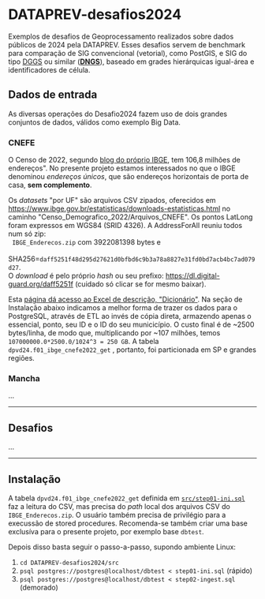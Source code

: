 # DATAPREV-desafios2024

Exemplos de desafios de Geoprocessamento realizados sobre dados públicos de 2024 pela DATAPREV.
Esses desafios servem de benchmark para comparação de SIG convencional (vetorial), como PostGIS,
e SIG do tipo [DGGS](https://www.iso.org/standard/32588.html) ou similar ([**DNGS**](https://inde.gov.br/simposio-16-anos/docs/AnaiSBIDE4_v5_241017_093910J.pdf)), baseado em grades hierárquicas igual-área e identificadores de célula.


## Dados de entrada
As diversas operações do Desafio2024 fazem uso de dois grandes conjuntos de dados, válidos como exemplo Big Data.

### CNEFE

O Censo de 2022, segundo [blog do próprio IBGE](https://agenciadenoticias.ibge.gov.br/agencia-noticias/2012-agencia-de-noticias/noticias/40393-noticia-cnefe), tem 106,8 milhões de endereços". No presente projeto estamos interessados no que o IBGE denominou *endereços únicos*, que são endereços horizontais de porta de casa, **sem complemento**. 

Os *datasets* "por UF" são arquivos CSV zipados, oferecidos em  https://www.ibge.gov.br/estatisticas/downloads-estatisticas.html  no caminho "Censo_Demografico_2022/Arquivos_CNEFE". Os pontos LatLong foram expressos em WGS84 (SRID 4326). A AddressForAll reuniu todos num só zip:<br>&nbsp; `IBGE_Enderecos.zip`	com 3922081398 bytes e <br>&nbsp; SHA256=`daff5251f48d295d27621d0bfbd6c9b3a78a8827e31fd0bd7acb4bc7ad079d27`.<br>O *download* é pelo próprio *hash* ou seu prefixo:  https://dl.digital-guard.org/daff5251f  (cuidado só clicar se for mesmo baixar).

Esta [página dá acesso ao Excel de descrição, "Dicionário"](https://www.ibge.gov.br/estatisticas/sociais/populacao/38734-cadastro-nacional-de-enderecos-para-fins-estatisticos.html?edicao=40122&t=resultados).  Na seção de Instalação abaixo indicamos a melhor forma de trazer os dados para o PostgreSQL, através de ETL ao invés de cópia direta, armazendo apenas o essencial, ponto, seu ID e o ID do seu municicípio. O custo final é de \~2500 bytes/linha, de modo que, multiplicando por 
\~107 milhões, temos `107000000.0*2500.0/1024^3 = 250 GB`. A tabela `dpvd24.f01_ibge_cnefe2022_get` , portanto, foi particionada em SP e grandes regiões.

### Mancha
...

--------------

## Desafios
...

--------------

## Instalação

A tabela `dpvd24.f01_ibge_cnefe2022_get` definida em [`src/step01-ini.sql`](src/step01-ini.sql) faz a leitura do CSV, mas precisa do *path* local dos arquivos CSV do `IBGE_Enderecos.zip`. O usuário também precisa de privilégio para a execussão de stored procedures. Recomenda-se também criar uma base exclusíva para o presente projeto, por exemplo base `dbtest`.

Depois disso basta seguir o passo-a-passo, supondo ambiente Linux:

1. `cd DATAPREV-desafios2024/src`
2. `psql postgres://postgres@localhost/dbtest < step01-ini.sql`  (rápido)
3. `psql postgres://postgres@localhost/dbtest < step02-ingest.sql` (demorado)

